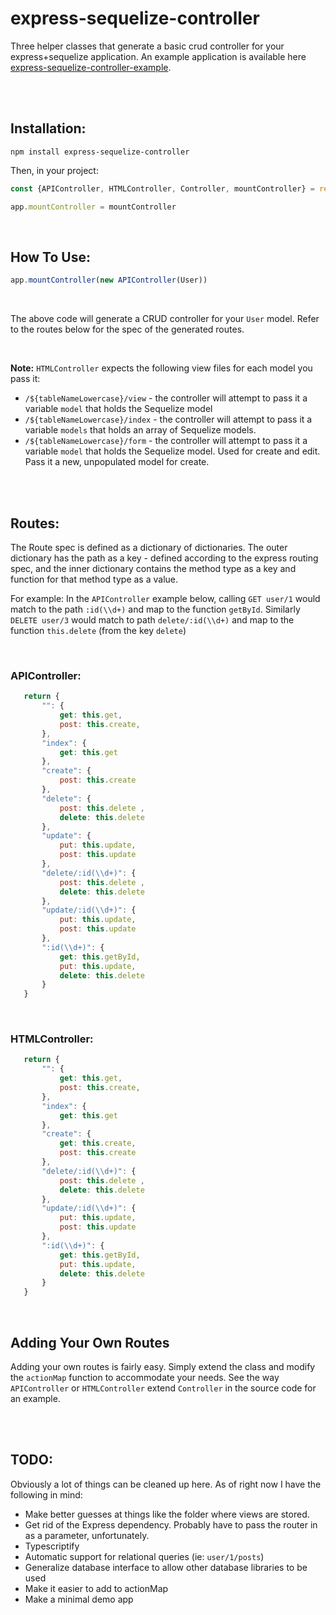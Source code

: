 # express-sequelize-controller
Three helper classes that generate a basic crud controller for your express+sequelize application. An example application is available here <a href="https://github.com/BrandonCrowther/express-sequelize-controller-example">express-sequelize-controller-example</a>.

<br>
<br>

## Installation:
`npm install express-sequelize-controller`
<br>

Then, in your project:
```javascript
const {APIController, HTMLController, Controller, mountController} = require('express-sequelize-controller')

app.mountController = mountController
```

<br>

## How To Use:
```javascript
app.mountController(new APIController(User))
```
<br>

The above code will generate a CRUD controller for your `User` model. Refer to the routes below for the spec of the generated routes.

<br>

<strong>Note:</strong> `HTMLController` expects the following view files for each model you pass it: 
- `/${tableNameLowercase}/view` - the controller will attempt to pass it a variable `model` that holds the Sequelize model
- `/${tableNameLowercase}/index` - the controller will attempt to pass it a variable `models` that holds an array of Sequelize models.
- `/${tableNameLowercase}/form` - the controller will attempt to pass it a variable `model` that holds the Sequelize model. Used for create and edit. Pass it a new, unpopulated model for create.


<br>
<br>

## Routes:
The Route spec is defined as a dictionary of dictionaries. The outer dictionary has the path as a key - defined according to the express routing spec, and the inner dictionary contains the method type as a key and function for that method type as a value.
<br>

For example: In the `APIController` example below, calling `GET user/1` would match to the path `:id(\\d+)` and map to the function `getById`. Similarly `DELETE user/3` would match to path `delete/:id(\\d+)` and map to the function `this.delete` (from the key `delete`)

<br>

### APIController:
 ```javascript
    return {
        "": {
            get: this.get,
            post: this.create,
        },
        "index": {
            get: this.get
        },
        "create": {
            post: this.create
        },
        "delete": { 
            post: this.delete ,
            delete: this.delete 
        },
        "update": { 
            put: this.update,
            post: this.update 
        },
        "delete/:id(\\d+)": { 
            post: this.delete ,
            delete: this.delete 
        },
        "update/:id(\\d+)": { 
            put: this.update,
            post: this.update 
        },
        ":id(\\d+)": {
            get: this.getById,
            put: this.update,
            delete: this.delete
        }
    }
```



<br>



### HTMLController:
 ```javascript
    return {
        "": {
            get: this.get,
            post: this.create,
        },
        "index": {
            get: this.get
        },
        "create": {
            get: this.create,
            post: this.create
        },
        "delete/:id(\\d+)": { 
            post: this.delete ,
            delete: this.delete 
        },
        "update/:id(\\d+)": { 
            put: this.update,
            post: this.update 
        },
        ":id(\\d+)": {
            get: this.getById,
            put: this.update,
            delete: this.delete
        }
    }
```
<br>

## Adding Your Own Routes
Adding your own routes is fairly easy. Simply extend the class and modify the `actionMap` function to accommodate your needs. See the way `APIController` or `HTMLController` extend `Controller` in the source code for an example.

<br>
<br>


## TODO:
Obviously a lot of things can be cleaned up here. As of right now I have the following in mind:
- Make better guesses at things like the folder where views are stored.
- Get rid of the Express dependency. Probably have to pass the router in as a parameter, unfortunately.
- Typescriptify
- Automatic support for relational queries (ie: `user/1/posts`)
- Generalize database interface to allow other database libraries to be used
- Make it easier to add to actionMap
- Make a minimal demo app